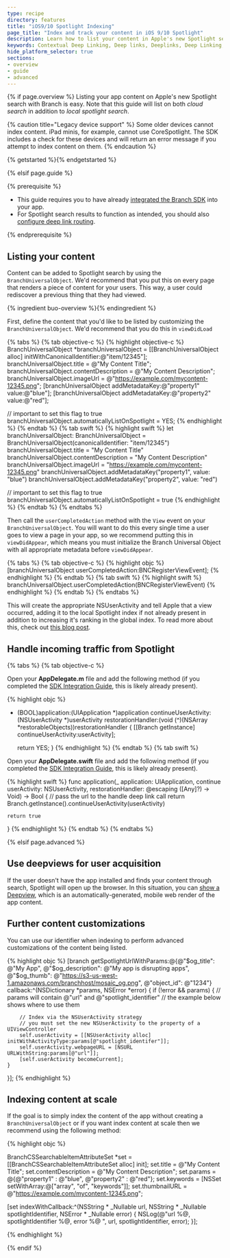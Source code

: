 ```yaml
---
type: recipe
directory: features
title: "iOS9/10 Spotlight Indexing"
page_title: "Index and track your content in iOS 9/10 Spotlight"
description: Learn how to list your content in Apple's new Spotlight search.
keywords: Contextual Deep Linking, Deep links, Deeplinks, Deep Linking, Deeplinking, Deferred Deep Linking, Deferred Deeplinking, iOS9, iOS 9, Apple Spotlight Search
hide_platform_selector: true
sections:
- overview
- guide
- advanced
---
```


{% if page.overview %}
Listing your app content on Apple's new Spotlight search with Branch is easy. Note that this guide will list on both _cloud search_ in addition to _local spotlight search_.

{% caution title="Legacy device support" %}
Some older devices cannot index content. iPad minis, for example, cannot use CoreSpotlight. The SDK includes a check for these devices and will return an error message if you attempt to index content on them.
{% endcaution %}

{% getstarted %}{% endgetstarted %}

{% elsif page.guide %}

{% prerequisite %}

- This guide requires you to have already [integrated the Branch SDK]({{base.url}}/getting-started/sdk-integration-guide) into your app.
- For Spotlight search results to function as intended, you should also [configure deep link routing]({{base.url}}/getting-started/deep-link-routing).

{% endprerequisite %}

## Listing your content

Content can be added to Spotlight search by using the `BranchUniversalObject`. We'd recommend that you put this on every page that renders a piece of content for your users. This way, a user could rediscover a previous thing that they had viewed.

{% ingredient buo-overview %}{% endingredient %}

First, define the content that you'd like to be listed by customizing the `BranchUniversalObject`. We'd recommend that you do this in `viewDidLoad`

{% tabs %}
{% tab objective-c %}
{% highlight objective-c %}
BranchUniversalObject *branchUniversalObject = [[BranchUniversalObject alloc] initWithCanonicalIdentifier:@"item/12345"];
branchUniversalObject.title = @"My Content Title";
branchUniversalObject.contentDescription = @"My Content Description";
branchUniversalObject.imageUrl = @"https://example.com/mycontent-12345.png";
[branchUniversalObject addMetadataKey:@"property1" value:@"blue"];
[branchUniversalObject addMetadataKey:@"property2" value:@"red"];

// important to set this flag to true
branchUniversalObject.automaticallyListOnSpotlight = YES;
{% endhighlight %}
{% endtab %}
{% tab swift %}
{% highlight swift %}
let branchUniversalObject: BranchUniversalObject = BranchUniversalObject(canonicalIdentifier: "item/12345")
branchUniversalObject.title = "My Content Title"
branchUniversalObject.contentDescription = "My Content Description"
branchUniversalObject.imageUrl = "https://example.com/mycontent-12345.png"
branchUniversalObject.addMetadataKey("property1", value: "blue")
branchUniversalObject.addMetadataKey("property2", value: "red")

// important to set this flag to true
branchUniversalObject.automaticallyListOnSpotlight = true
{% endhighlight %}
{% endtab %}
{% endtabs %}

Then call the `userCompletedAction` method with the `View` event on your `BranchUniversalObject`. You will want to do this every single time a user goes to view a page in your app, so we recommend putting this in `viewDidAppear`, which means you must initialize the Branch Universal Object with all appropriate metadata before `viewDidAppear`.

{% tabs %}
{% tab objective-c %}
{% highlight objc %}
[branchUniversalObject userCompletedAction:BNCRegisterViewEvent];
{% endhighlight %}
{% endtab %}
{% tab swift %}
{% highlight swift %}
branchUniversalObject.userCompletedAction(BNCRegisterViewEvent)
{% endhighlight %}
{% endtab %}
{% endtabs %}

This will create the appropriate NSUserActivity and tell Apple that a view occurred, adding it to the local Spotlight index if not already present in addition to increasing it's ranking in the global index. To read more about this, check out [this blog post](https://blog.branch.io/ios-10-spotlight-app-discovery-nsuseractivity-and-search-relevancy).

## Handle incoming traffic from Spotlight

{% tabs %}
{% tab objective-c %}

Open your **AppDelegate.m** file and add the following method (if you completed the [SDK Integration Guide]({{base.url}}/getting-started/sdk-integration-guide), this is likely already present).

{% highlight objc %}
- (BOOL)application:(UIApplication *)application continueUserActivity:(NSUserActivity *)userActivity restorationHandler:(void (^)(NSArray *restorableObjects))restorationHandler {
    [[Branch getInstance] continueUserActivity:userActivity];
    
    return YES;
}
{% endhighlight %}
{% endtab %}
{% tab swift %}

Open your **AppDelegate.swift** file and add the following method (if you completed the [SDK Integration Guide]({{base.url}}/getting-started/sdk-integration-guide), this is likely already present).

{% highlight swift %}
func application(_ application: UIApplication, continue userActivity: NSUserActivity, restorationHandler: @escaping ([Any]?) -> Void) -> Bool {
    // pass the url to the handle deep link call
    return Branch.getInstance().continueUserActivity(userActivity)

    return true
}
{% endhighlight %}
{% endtab %}
{% endtabs %}

{% elsif page.advanced %}

## Use deepviews for user acquisition

If the user doesn't have the app installed and finds your content through search, Spotlight will open up the browser. In this situation, you can [show a Deepview]({{base.url}}/features/deepviews), which is an automatically-generated, mobile web render of the app content.

## Further content customizations

You can use our identifier when indexing to perform advanced customizations of the content being listed. 

{% highlight objc %}
[branch getSpotlightUrlWithParams:@{@"$og_title": @"My App",
                                    @"$og_description": @"My app is disrupting apps",
                                    @"$og_thumb": @"https://s3-us-west-1.amazonaws.com/branchhost/mosaic_og.png",
                                    @"object_id": @"1234"}
                         callback:^(NSDictionary *params, NSError *error) {
    if (!error && params) {
        // params will contain @"url" and @"spotlight_identifier"
        // the example below shows where to use them

        // Index via the NSUserActivity strategy
        // you must set the new NSUserActivity to the property of a UIViewController
        self.userActivity = [[NSUserActivity alloc] initWithActivityType:params[@"spotlight_identifer"]];
        self.userActivity.webpageURL = [NSURL URLWithString:params[@"url"]];
        [self.userActivity becomeCurrent];
    }
}];
{% endhighlight %}

## Indexing content at scale

If the goal is to simply index the content of the app without creating a `BranchUniversalObject` or if you want index content at scale then we recommend using the following method:

{% highlight objc %}

BranchCSSearchableItemAttributeSet *set = [[BranchCSSearchableItemAttributeSet alloc] init];
set.title = @"My Content Title";
set.contentDescription = @"My Content Description";
set.params = @{@"property1" : @"blue", @"property2" : @"red"};
set.keywords = [NSSet setWithArray:@["array", "of", "keywords"]];
set.thumbnailURL = @"https://example.com/mycontent-12345.png";
    
[set indexWithCallback:^(NSString * _Nullable url, NSString * _Nullable spotlightIdentifier, NSError * _Nullable error) {
        NSLog(@"url %@, spotlightIdentifier %@, error %@ ", url, spotlightIdentifier, error);
}];

{% endhighlight %}

{% endif %}